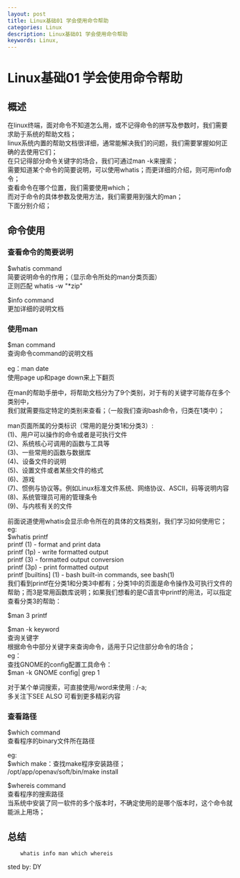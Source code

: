 ```yaml
---
layout: post
title: Linux基础01 学会使用命令帮助
categories: Linux
description: Linux基础01 学会使用命令帮助
keywords: Linux,
---
```


# Linux基础01 学会使用命令帮助





## 概述





在linux终端，面对命令不知道怎么用，或不记得命令的拼写及参数时，我们需要求助于系统的帮助文档；     
linux系统内置的帮助文档很详细，通常能解决我们的问题，我们需要掌握如何正确的去使用它们；      
在只记得部分命令关键字的场合，我们可通过man -k来搜索；      
需要知道某个命令的简要说明，可以使用whatis；而更详细的介绍，则可用info命令；      
查看命令在哪个位置，我们需要使用which；      
而对于命令的具体参数及使用方法，我们需要用到强大的man；      
下面分别介绍；





## 命令使用





### 查看命令的简要说明





$whatis command     
简要说明命令的作用；（显示命令所处的man分类页面）      
正则匹配 whatis -w "*zip"





$info command     
更加详细的说明文档 





### 使用man





$man command     
查询命令command的说明文档 





eg：man date     
使用page up和page down来上下翻页





在man的帮助手册中，将帮助文档分为了9个类别，对于有的关键字可能存在多个类别中，     
我们就需要指定特定的类别来查看；（一般我们查询bash命令，归类在1类中）；





man页面所属的分类标识（常用的是分类1和分类3）:     
(1)、用户可以操作的命令或者是可执行文件      
(2)、系统核心可调用的函数与工具等      
(3)、一些常用的函数与数据库      
(4)、设备文件的说明      
(5)、设置文件或者某些文件的格式      
(6)、游戏      
(7)、惯例与协议等。例如Linux标准文件系统、网络协议、ASCⅡ，码等说明内容      
(8)、系统管理员可用的管理条令      
(9)、与内核有关的文件 





前面说道使用whatis会显示命令所在的具体的文档类别，我们学习如何使用它；     
eg:      
$whatis printf      
printf (1) - format and print data      
printf (1p) - write formatted output      
printf (3) - formatted output conversion      
printf (3p) - print formatted output      
printf [builtins] (1) - bash built-in commands, see bash(1)      
我们看到printf在分类1和分类3中都有；分类1中的页面是命令操作及可执行文件的帮助；而3是常用函数库说明；如果我们想看的是C语言中printf的用法，可以指定查看分类3的帮助： 





$man 3 printf





$man -k keyword     
查询关键字      
根据命令中部分关键字来查询命令，适用于只记住部分命令的场合；      
eg：      
查找GNOME的config配置工具命令：      
$man -k GNOME config| grep 1 





对于某个单词搜索，可直接使用/word来使用 : /-a;     
多关注下SEE ALSO 可看到更多精彩内容 





### 查看路径





$which command     
查看程序的binary文件所在路径 





eg:     
$which make：查找make程序安装路径；      
/opt/app/openav/soft/bin/make install





$whereis command     
查看程序的搜索路径      
当系统中安装了同一软件的多个版本时，不确定使用的是哪个版本时，这个命令就能派上用场；





## 总结




```shell
	whatis info man which whereis
```


sted by: DY



